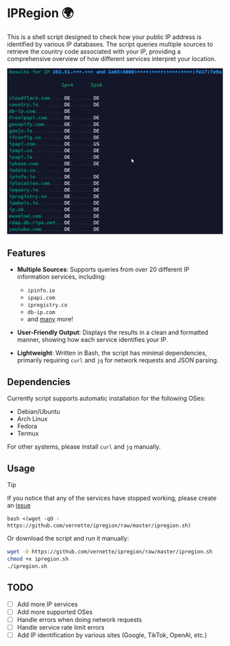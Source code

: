 # IPRegion 🌍

This is a shell script designed to check how your public IP address is identified by various IP databases. The script queries multiple sources to retrieve the country code associated with your IP, providing a comprehensive overview of how different services interpret your location.

![image](https://github.com/Davoyan/ipregion/blob/master/test_example.jpg?raw=true)

## Features

- **Multiple Sources**: Supports queries from over 20 different IP information services, including:
  - `ipinfo.io`
  - `ipapi.com`
  - `ipregistry.co`
  - `db-ip.com`
  - and [many](https://github.com/Davoyan/ipregion/blob/master/ipregion.sh#L6) more!

- **User-Friendly Output**: Displays the results in a clean and formatted manner, showing how each service identifies your IP.

- **Lightweight**: Written in Bash, the script has minimal dependencies, primarily requiring `curl` and `jq` for network requests and JSON parsing.

## Dependencies

Currently script supports automatic installation for the following OSes:

- Debian/Ubuntu
- Arch Linux
- Fedora
- Termux

For other systems, please install `curl` and `jq` manually.

## Usage

> [!TIP]
> If you notice that any of the services have stopped working, please create an [issue](https://github.com/vernette/ipregion/issues)

```
bash <(wget -qO - https://github.com/vernette/ipregion/raw/master/ipregion.sh)
```

Or download the script and run it manually:

```bash
wget -O https://github.com/vernette/ipregion/raw/master/ipregion.sh
chmod +x ipregion.sh
./ipregion.sh
```

## TODO

- [ ] Add more IP services
- [ ] Add more supported OSes
- [ ] Handle errors when doing network requests
- [ ] Handle service rate limit errors
- [ ] Add IP identification by various sites (Google, TikTok, OpenAI, etc.)
